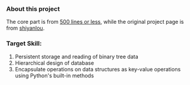 ### About this project
The core part is from [500 lines or less](https://github.com/aosabook/500lines/tree/master/data-store), while the original project page is from [shiyanlou](https://www.shiyanlou.com/courses/614).  
### Target Skill:
1. Persistent storage and reading of binary tree data
2. Hierarchical design of database
3. Encapsulate operations on data structures as key-value operations using Python's built-in methods
